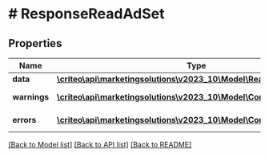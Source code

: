 # # ResponseReadAdSet

## Properties

Name | Type | Description | Notes
------------ | ------------- | ------------- | -------------
**data** | [**\criteo\api\marketingsolutions\v2023_10\Model\ReadModelReadAdSet**](ReadModelReadAdSet.md) |  | [optional]
**warnings** | [**\criteo\api\marketingsolutions\v2023_10\Model\CommonProblem[]**](CommonProblem.md) |  | [optional] [readonly]
**errors** | [**\criteo\api\marketingsolutions\v2023_10\Model\CommonProblem[]**](CommonProblem.md) |  | [optional] [readonly]

[[Back to Model list]](../../README.md#models) [[Back to API list]](../../README.md#endpoints) [[Back to README]](../../README.md)
